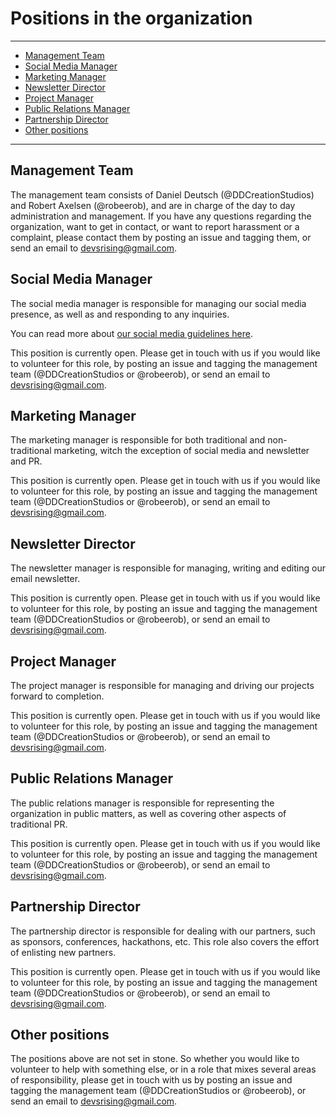 # Positions in the organization

___

  - [Management Team](#management-team)
  - [Social Media Manager](#social-media-manager)
  - [Marketing Manager](#marketing-manager)
  - [Newsletter Director](#newsletter-director)
  - [Project Manager](#project-manager)
  - [Public Relations Manager](#public-relations-manager)
  - [Partnership Director](#partnership-director)
  - [Other positions](#other-positions)

___


## Management Team

The management team consists of Daniel Deutsch (@DDCreationStudios) and Robert Axelsen (@robeerob), and are in charge of the day to day administration and management. If you have any questions regarding the organization, want to get in contact, or want to report harassment or a complaint, please contact them by posting an issue and tagging them, or send an email to devsrising@gmail.com.

## Social Media Manager

The social media manager is responsible for managing our social media presence, as well as and responding to any inquiries.

You can read more about [our social media guidelines here](https://github.com/DevelopersRising/DevelopersRising/blob/master/SocialMediaGuidelines.md).

This position is currently open. Please get in touch with us if you would like to volunteer for this role, by posting an issue and tagging the management team (@DDCreationStudios or @robeerob), or send an email to devsrising@gmail.com.

## Marketing Manager

The marketing manager is responsible for both traditional and non-traditional marketing, witch the exception of social media and newsletter and PR.

This position is currently open. Please get in touch with us if you would like to volunteer for this role, by posting an issue and tagging the management team (@DDCreationStudios or @robeerob), or send an email to devsrising@gmail.com.

## Newsletter Director

The newsletter manager is responsible for managing, writing and editing our email newsletter.

This position is currently open. Please get in touch with us if you would like to volunteer for this role, by posting an issue and tagging the management team (@DDCreationStudios or @robeerob), or send an email to devsrising@gmail.com.

## Project Manager

The project manager is responsible for managing and driving our projects forward to completion.

This position is currently open. Please get in touch with us if you would like to volunteer for this role, by posting an issue and tagging the management team (@DDCreationStudios or @robeerob), or send an email to devsrising@gmail.com.

## Public Relations Manager

The public relations manager is responsible for representing the organization in public matters, as well as covering other aspects of traditional PR.

This position is currently open. Please get in touch with us if you would like to volunteer for this role, by posting an issue and tagging the management team (@DDCreationStudios or @robeerob), or send an email to devsrising@gmail.com.

## Partnership Director

The partnership director is responsible for dealing with our partners, such as sponsors, conferences, hackathons, etc. This role also covers the effort of enlisting new partners.

This position is currently open. Please get in touch with us if you would like to volunteer for this role, by posting an issue and tagging the management team (@DDCreationStudios or @robeerob), or send an email to devsrising@gmail.com.

## Other positions

The positions above are not set in stone. So whether you would like to volunteer to help with something else, or in a role that mixes several areas of responsibility, please get in touch with us by posting an issue and tagging the management team (@DDCreationStudios or @robeerob), or send an email to devsrising@gmail.com.
